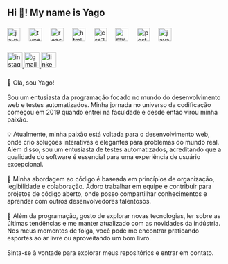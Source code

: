 <h2 align="left">Hi 👋! My name is Yago</h2>

###

<div align="left">
  <img src="https://cdn.jsdelivr.net/gh/devicons/devicon/icons/javascript/javascript-original.svg" height="30" alt="javascript logo"  />
  <img width="12" />
  <img src="https://cdn.jsdelivr.net/gh/devicons/devicon/icons/typescript/typescript-original.svg" height="30" alt="typescript logo"  />
  <img width="12" />
  <img src="https://cdn.jsdelivr.net/gh/devicons/devicon/icons/react/react-original.svg" height="30" alt="react logo"  />
  <img width="12" />
  <img src="https://cdn.jsdelivr.net/gh/devicons/devicon/icons/html5/html5-original.svg" height="30" alt="html5 logo"  />
  <img width="12" />
  <img src="https://cdn.jsdelivr.net/gh/devicons/devicon/icons/css3/css3-original.svg" height="30" alt="css3 logo"  />
  <img width="12" />
  <img src="https://cdn.jsdelivr.net/gh/devicons/devicon/icons/mysql/mysql-original.svg" height="30" alt="mysql logo"  />
  <img width="12" />
  <img src="https://cdn.jsdelivr.net/gh/devicons/devicon/icons/postgresql/postgresql-original.svg" height="30" alt="postgresql logo"  />
  <img width="12" />
  <img src="https://cdn.jsdelivr.net/gh/devicons/devicon/icons/java/java-original.svg" height="30" alt="java logo"  />
</div>

###

<div align="left">
  <a href="https://www.instagram.com/yago_capistrano/" target="_blank">
    <img src="https://img.shields.io/static/v1?message=Instagram&logo=instagram&label=&color=E4405F&logoColor=white&labelColor=&style=for-the-badge" height="35" alt="instagram logo"  />
  </a>
  <a href="yagolimacapistrano@gmail.com" target="_blank">
    <img src="https://img.shields.io/static/v1?message=Gmail&logo=gmail&label=&color=D14836&logoColor=white&labelColor=&style=for-the-badge" height="35" alt="gmail logo"  />
  </a>
  <a href="https://www.linkedin.com/in/yago-lima-capistrano-3b9b20237/" target="_blank">
    <img src="https://img.shields.io/static/v1?message=LinkedIn&logo=linkedin&label=&color=0077B5&logoColor=white&labelColor=&style=for-the-badge" height="35" alt="linkedin logo"  />
  </a>
</div>

###

<p align="left">👋 Olá, sou Yago!<br><br>Sou um entusiasta da programação focado no mundo do desenvolvimento web e testes automatizados. Minha jornada no universo da codificação começou em 2019 quando entrei na faculdade e desde então virou minha paixão.<br><br>💡 Atualmente, minha paixão está voltada para o desenvolvimento web, onde crio soluções interativas e elegantes para problemas do mundo real. Além disso, sou um entusiasta de testes automatizados, acreditando que a qualidade do software é essencial para uma experiência de usuário excepcional.<br><br>🌟 Minha abordagem ao código é baseada em princípios de organização, legibilidade e colaboração. Adoro trabalhar em equipe e contribuir para projetos de código aberto, onde posso compartilhar conhecimentos e aprender com outros desenvolvedores talentosos.<br><br>🚀 Além da programação, gosto de explorar novas tecnologias, ler sobre as últimas tendências e me manter atualizado com as novidades da indústria. Nos meus momentos de folga, você pode me encontrar praticando esportes ao ar livre ou aproveitando um bom livro.<br><br>Sinta-se à vontade para explorar meus repositórios e entrar em contato.</p>

###